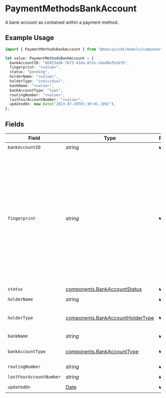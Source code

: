# PaymentMethodsBankAccount

A bank account as contained within a payment method.

## Example Usage

```typescript
import { PaymentMethodsBankAccount } from "@moovio/sdk/models/components";

let value: PaymentMethodsBankAccount = {
  bankAccountID: "86923dd6-7673-43da-8f2e-c8ad8afb1bf6",
  fingerprint: "<value>",
  status: "pending",
  holderName: "<value>",
  holderType: "individual",
  bankName: "<value>",
  bankAccountType: "loan",
  routingNumber: "<value>",
  lastFourAccountNumber: "<value>",
  updatedOn: new Date("2023-07-20T01:30:01.199Z"),
};
```

## Fields

| Field                                                                                                                                                                     | Type                                                                                                                                                                      | Required                                                                                                                                                                  | Description                                                                                                                                                               |
| ------------------------------------------------------------------------------------------------------------------------------------------------------------------------- | ------------------------------------------------------------------------------------------------------------------------------------------------------------------------- | ------------------------------------------------------------------------------------------------------------------------------------------------------------------------- | ------------------------------------------------------------------------------------------------------------------------------------------------------------------------- |
| `bankAccountID`                                                                                                                                                           | *string*                                                                                                                                                                  | :heavy_check_mark:                                                                                                                                                        | N/A                                                                                                                                                                       |
| `fingerprint`                                                                                                                                                             | *string*                                                                                                                                                                  | :heavy_check_mark:                                                                                                                                                        | Once the bank account is linked, we don't reveal the full bank account number. <br/><br/>The fingerprint acts as a way to identify whether two linked bank accounts are the same. |
| `status`                                                                                                                                                                  | [components.BankAccountStatus](../../models/components/bankaccountstatus.md)                                                                                              | :heavy_check_mark:                                                                                                                                                        | N/A                                                                                                                                                                       |
| `holderName`                                                                                                                                                              | *string*                                                                                                                                                                  | :heavy_check_mark:                                                                                                                                                        | N/A                                                                                                                                                                       |
| `holderType`                                                                                                                                                              | [components.BankAccountHolderType](../../models/components/bankaccountholdertype.md)                                                                                      | :heavy_check_mark:                                                                                                                                                        | The type of holder on a funding source.                                                                                                                                   |
| `bankName`                                                                                                                                                                | *string*                                                                                                                                                                  | :heavy_check_mark:                                                                                                                                                        | N/A                                                                                                                                                                       |
| `bankAccountType`                                                                                                                                                         | [components.BankAccountType](../../models/components/bankaccounttype.md)                                                                                                  | :heavy_check_mark:                                                                                                                                                        | The bank account type.                                                                                                                                                    |
| `routingNumber`                                                                                                                                                           | *string*                                                                                                                                                                  | :heavy_check_mark:                                                                                                                                                        | N/A                                                                                                                                                                       |
| `lastFourAccountNumber`                                                                                                                                                   | *string*                                                                                                                                                                  | :heavy_check_mark:                                                                                                                                                        | N/A                                                                                                                                                                       |
| `updatedOn`                                                                                                                                                               | [Date](https://developer.mozilla.org/en-US/docs/Web/JavaScript/Reference/Global_Objects/Date)                                                                             | :heavy_check_mark:                                                                                                                                                        | N/A                                                                                                                                                                       |